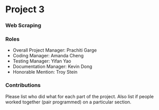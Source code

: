 # Project 3
### Web Scraping

### Roles
* Overall Project Manager: Prachiti Garge
* Coding Manager: Amanda Cheng
* Testing Manager: Yifan Yao
* Documentation Manager: Kevin Dong
* Honorable Mention: Troy Stein

### Contributions
Please list who did what for each part of the project.
Also list if people worked together (pair programmed) on a particular section.


